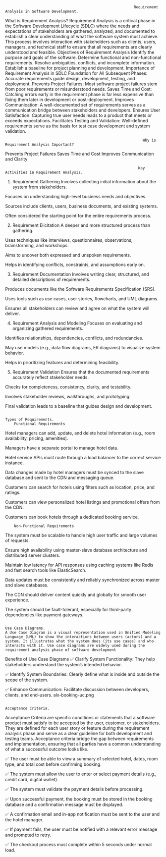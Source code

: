                                                               Requirement Analysis in Software Development.

What is Requirement Analysis?
Requirement Analysis is a critical phase in the Software Development Lifecycle (SDLC) where the needs and expectations of stakeholders are gathered, analyzed, and documented to establish a clear understanding of what the software system must achieve. This process involves interaction with stakeholders such as clients, users, managers, and technical staff to ensure that all requirements are clearly understood and feasible.
                                        Objectives of Requirement Analysis
Identify the purpose and goals of the software.
Determine functional and non-functional requirements.
Resolve ambiguities, conflicts, and incomplete information.
Establish a baseline for project planning and development.
                                    Importance of Requirement Analysis in SDLC
Foundation for All Subsequent Phases:
Accurate requirements guide design, development, testing, and deployment.
Prevents Project Failures:
Most software project failures stem from poor requirements or misunderstood needs.
Saves Time and Cost:
Catching errors early in the requirement phase is far less expensive than fixing them later in development or post-deployment.
Improves Communication:
A well-documented set of requirements serves as a communication bridge between stakeholders and developers.
Ensures User Satisfaction:
Capturing true user needs leads to a product that meets or exceeds expectations.
Facilitates Testing and Validation:
Well-defined requirements serve as the basis for test case development and system validation.


                                                                  Why is Requirement Analysis Important?
  Prevents Project Failures
  Saves Time and Cost
  Improves Communication and Clarity


                                                                Key Activities in Requirement Analysis.
  1. Requirement Gathering
Involves collecting initial information about the system from stakeholders.

Focuses on understanding high-level business needs and objectives.

Sources include clients, users, business documents, and existing systems.

Often considered the starting point for the entire requirements process.

2. Requirement Elicitation
A deeper and more structured process than gathering.

Uses techniques like interviews, questionnaires, observations, brainstorming, and workshops.

Aims to uncover both expressed and unspoken requirements.

Helps in identifying conflicts, constraints, and assumptions early on.

3. Requirement Documentation
Involves writing clear, structured, and detailed descriptions of requirements.

Produces documents like the Software Requirements Specification (SRS).

Uses tools such as use cases, user stories, flowcharts, and UML diagrams.

Ensures all stakeholders can review and agree on what the system will deliver.

4. Requirement Analysis and Modeling
Focuses on evaluating and organizing gathered requirements.

Identifies relationships, dependencies, conflicts, and redundancies.

May use models (e.g., data flow diagrams, ER diagrams) to visualize system behavior.

Helps in prioritizing features and determining feasibility.

5. Requirement Validation
Ensures that the documented requirements accurately reflect stakeholder needs.

Checks for completeness, consistency, clarity, and testability.

Involves stakeholder reviews, walkthroughs, and prototyping.

Final validation leads to a baseline that guides design and development.

                                                                            
                                                                            Types of Requirements.
        Functional Requirements
        
Hotel managers can add, update, and delete hotel information (e.g., room availability, pricing, amenities).

Managers have a separate portal to manage hotel data.

Hotel service APIs must route through a load balancer to the correct service instance.

Data changes made by hotel managers must be synced to the slave database and sent to the CDN and messaging queue.

Customers can search for hotels using filters such as location, price, and ratings.

Customers can view personalized hotel listings and promotional offers from the CDN.

Customers can book hotels through a dedicated booking service.

        Non-Functional Requirements
        
The system must be scalable to handle high user traffic and large volumes of requests.

Ensure high availability using master-slave database architecture and distributed server clusters.

Maintain low latency for API responses using caching systems like Redis and fast search tools like ElasticSearch.

Data updates must be consistently and reliably synchronized across master and slave databases.

The CDN should deliver content quickly and globally for smooth user experience.

The system should be fault-tolerant, especially for third-party dependencies like payment gateways.

                                                                        Use Case Diagrams.
    A Use Case Diagram is a visual representation used in Unified Modeling Language (UML) to show the interactions between users (actors) and a system. It illustrates what the system does (its use cases) and who interacts with it. Use case diagrams are widely used during the requirement analysis phase of software development
Benefits of Use Case Diagrams
✅ Clarify System Functionality: They help stakeholders understand the system’s intended behavior.

✅ Identify System Boundaries: Clearly define what is inside and outside the scope of the system.

✅ Enhance Communication: Facilitate discussion between developers, clients, and end-users.
alx-booking-uc.png

                                                                      Acceptance Criteria.

  Acceptance Criteria are specific conditions or statements that a software product must satisfy to be accepted by the user, customer, or stakeholders. They are defined for each user story or feature during the requirement analysis phase and serve as a clear guideline for both development and testing teams. Acceptance criteria bridge the gap between requirements and implementation, ensuring that all parties have a common understanding of what a successful outcome looks like.

✅ The user must be able to view a summary of selected hotel, dates, room type, and total cost before confirming booking.

✅ The system must allow the user to enter or select payment details (e.g., credit card, digital wallet).

✅ The system must validate the payment details before processing.

✅ Upon successful payment, the booking must be stored in the booking database and a confirmation message must be displayed.

✅ A confirmation email and in-app notification must be sent to the user and the hotel manager.

✅ If payment fails, the user must be notified with a relevant error message and prompted to retry.

✅ The checkout process must complete within 5 seconds under normal load.


